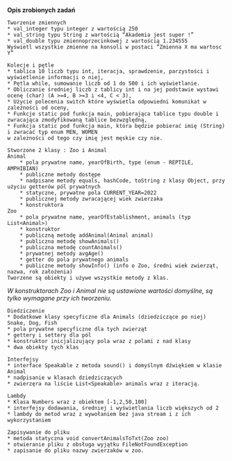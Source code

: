 **Opis zrobionych zadań**

<!-- Unordered List -->
    Tworzenie zmiennych
    * val_integer typu integer z wartością 250
    * val_string typu String z wartością “Akademia jest super !”
    * val_double typu zmiennoprzecinkowej z wartością 1.234555
    Wyświetl wszystkie zmienne na konsoli w postaci “Zmienna X ma wartosc Y”

<!-- Unordered List -->
    Kolecje i pętle
    * tablica 10 liczb typu int, iteracja, sprawdzenie, parzystości i wyświetlenie informacji o niej,
    * Pętla while, sumowanie liczb od 1 do 500 i ich wyświetlanie.
    * Obliczanie średniej liczb z tablicy int i na jej podstawie wystawi ocenę (char) (A >=4, B >=3 i <4, C < 3),
    * Użycie polecenia switch które wyświetla odpowiedni komunikat w zależności od oceny,
    * Funkcje static pod funkcja main, pobierająca tablice typu double i zwracająca zmodyfikowaną tablice bezwzględną,
    * Funkcja static pod funkcja main, która będzie pobierać imię (String) i zwracać typ enum MEN, WOMEN
    w zależności od tego czy imię jest męskie czy nie.

<!-- Unordered List -->
    Stworzone 2 klasy : Zoo i Animal
    Animal 
        * pola prywatne name, yearOfBirth, type (enum - REPTILE, AMPHIBIAN)
        * publiczne metody dostępe
        * nadpisane metody equals, hashCode, toString z klasy Object, przy użyciu getterów pól prywatnych
        * statyczne, prywatne pola CURRENT_YEAR=2022
        * publicznej metody zwracającej wiek zwierzaka
        * konstruktora
    Zoo 
        * pola prywatne name, yearOfEstablishment, animals (typ List<Animal>)
        * konstruktor
        * publiczną metodę addAnimal(Animal animal) 
        * publiczna metodę showAnimals()
        * publiczna metodę countAnimals()
        * prywatnej metody avgAge()
        * getter do pola prywatnego animals
        * publiczne metody showInfo() (info o Zoo, średni wiek zwierząt, nazwa, rok założenia)
    Tworzene są obiekty i używe wszystkie metody z klas. 
    
_W konstruktorach Zoo i Animal nie są ustawione wartości domyślne, są tylko wymagane przy ich tworzeniu._

<!-- Unordered List -->
    Diedziczenie
    * Dodatkowe klasy specyficzne dla Animals (dziedziczące po niej) Snake, Dog, Fish
    * pola prywatne specyficzne dla tych zwierząt
    * gettery i settery dla pól
    * konstruktor inicjalizujący pola wraz z polami z nad klasy
    * dwa obiekty tych klas

<!-- Unordered List -->
    Interfejsy
    * interface Speakable z metoda sound() i domyślnym dźwiękiem w klasie Animal
    * nadpisanie w klasach dziedziczących
    * zwierzęra na liście List<Speakable> animals wraz z iteracją.

<!-- Unordered List -->
    Lambdy
    * Klasa Numbers wraz z obiektem [-1,2,50,100]
    * interfejsy dodawania, średniej i wyświetlania liczb większych od 2 
    * lambdy do metod wraz z wywołaniem bez java stream i z ich wykorzystaniem

<!-- Unordered List -->
    Zapisywanie do pliku
    * metoda statyczna void convertAnimalsToTxt(Zoo zoo) 
    * otwieranie pliku z obsługa wyjątku FileNotFoundException
    * zapisanie do pliku nazwy zwierzaków w zoo.
